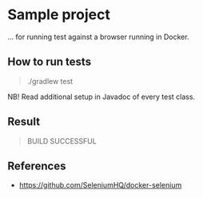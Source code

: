 # Sample project 

... for running test against a browser running in Docker.

## How to run tests

> ./gradlew test

NB! Read additional setup in Javadoc of every test class.

## Result
> BUILD SUCCESSFUL


## References

* https://github.com/SeleniumHQ/docker-selenium